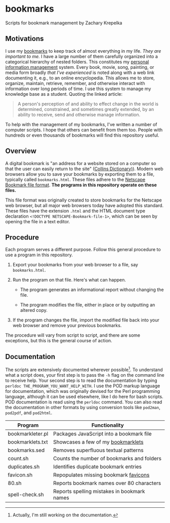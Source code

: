 # bookmarks

Scripts for bookmark management by Zachary Krepelka

<!--
	FILENAME: README.md
	AUTHOR: Zachary Krepelka
	DATE: Thursday, January 4th, 2024
	ORIGIN: https://github.com/zachary-krepelka/bookmarks
	UPDATED: Monday, March 25th, 2024 at 4:49 AM
-->

## Motivations

I use my [bookmarks][1] to keep track of almost everything in my life.  *They
are important to me.*  I have a large number of them carefully organized into a
categorical hierarchy of nested folders.  This constitutes my [personal
information management][2] system.  Every book, movie, song, painting, or media
form broadly *that I've experienced* is noted along with a web link documenting
it, e.g., to an online encyclopedia.  This allows me to store, organize,
maintain, retrieve, remember, and otherwise interact with information over long
periods of time.  I use this system to manage my knowledge base as a student.
Quoting the linked article:

> A person's perception of and ability to effect change in the world is
> determined, constrained, and sometimes greatly extended, by an ability to
> receive, send and otherwise manage information.

To help with the management of my bookmarks, I've written a number of computer
scripts.  I hope that others can benefit from them too.  People with hundreds or
even thousands of bookmarks will find this repository useful.

## Overview

A digital bookmark is "an address for a website stored on a computer so that the
user can easily return to the site" ([Collins Dictionary)][5]).  Modern web
browsers allow you to save your bookmarks by exporting them to a file, typically
called `bookmarks.html`.  These files adhere to the [Netscape Bookmark file
format][6].  **The programs in this repository operate on these files.**

This file format was originally created to store bookmarks for the Netscape web
browser, but all major web browsers today have adopted this standard.  These
files have the extension `.html` and the HTML document type declaration
`<!DOCTYPE NETSCAPE-Bookmark-file-1>`, which can be seen by opening the file in
a text editor.

## Procedure

Each program serves a different purpose.  Follow this general procedure to use
a program in this repository.

1. Export your bookmarks from your web browser to a file, say `bookmarks.html`.

2. Run the program on that file. Here's what can happen.

	- The program generates an informational report without changing the
	  file.

	- The program modifies the file, either in place or by outputting an
	  altered copy.

3. If the program changes the file, import the modified file back into your web
   browser and remove your previous bookmarks.

The procedure will vary from script to script, and there are some exceptions,
but this is the general course of action.

## Documentation

The scripts are extensively documented wherever possible[^1]. To understand
what a script does, your first step is to pass the `-h` flag on the command
line to receive help. Your second step is to read the documentation by typing
`perldoc THE_PROGRAM_YOU_WANT_HELP_WITH`.  I use the POD markup language for
documentation, which was originally devised for the Perl programming language,
although it can be used elsewhere, like I do here for bash scripts. POD
documentation is read using the `perldoc` command.  You can also read the
documentation in other formats by using conversion tools like `pod2man`,
`pod2pdf`, and `pod2html`.

<div align="center">

|  Program          | Functionality                               |
| ----------------- | ------------------------------------------- |
| bookmarkleter.pl  | Packages JavaScript into a bookmark file    |
| bookmarklets.txt  | Showcases a few of my [bookmarklets][3]     |
| bookmarks.sed     | Removes superfluous textual patterns        |
| count.sh          | Counts the number of bookmarks and folders  |
| duplicates.sh     | Identifies duplicate bookmark entries       |
| favicon.sh        | Repopulates missing bookmark [favicons][4]  |
| 80.sh             | Reports bookmark names over 80 characters   |
| spell-check.sh    | Reports spelling mistakes in bookmark names |

</div>

<!-- Footnotes -->

[^1]: Actually, I'm still working on the documentation.

<!-- References -->

[1]: https://en.wikipedia.org/wiki/Bookmark_(digital)
[2]: https://en.wikipedia.org/wiki/Personal_information_management
[3]: https://en.wikipedia.org/wiki/Bookmarklet
[4]: https://en.wikipedia.org/wiki/Favicon
[5]: https://www.collinsdictionary.com/us/dictionary/english/bookmark
[6]: https://learn.microsoft.com/en-us/previous-versions/windows/internet-explorer/ie-developer/platform-apis/aa753582(v=vs.85)
[7]: https://stackoverflow.com/questions/72772176/documentation-or-reference-for-netscape-bookmark-file-1-doctype
[8]: http://fileformats.archiveteam.org/wiki/Netscape_bookmarks
